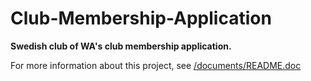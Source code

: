 Club-Membership-Application
===========================

**Swedish club of WA's club membership application.**

For more information about this project, see [/documents/README.doc](../tree/master/documentation/README.doc)